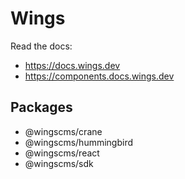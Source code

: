 # Wings

Read the docs:

- https://docs.wings.dev
- https://components.docs.wings.dev

## Packages

- @wingscms/crane
- @wingscms/hummingbird
- @wingscms/react
- @wingscms/sdk
